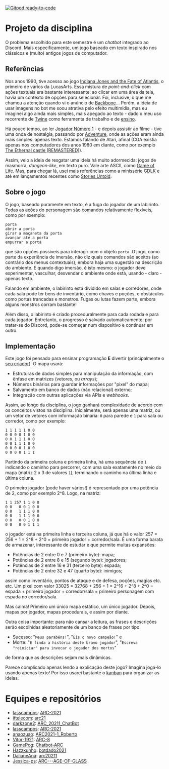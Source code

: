 [![Gitpod ready-to-code](https://img.shields.io/badge/Gitpod-ready--to--code-blue?logo=gitpod)](https://gitpod.io/#https://github.com/boidacarapreta/arc20211)

# Projeto da disciplina

O problema escolhido para este semestre é um _chatbot_ integrado ao Discord. Mais especificamente, um jogo baseado em texto inspirado nos clássicos e (muito) antigos jogos de computador.

## Referências

Nos anos 1990, tive acesso ao jogo [Indiana Jones and the Fate of Atlantis](https://en.wikipedia.org/wiki/Indiana_Jones_and_the_Fate_of_Atlantis), o primeiro de vários da LucasArts. Essa mistura de _point-and-click_ com ações textuais era bastante interessante: ao clicar em uma área da tela, havia um contexto de opções para selecionar. Foi, inclusive, o que me chamou a atenção quando vi o anúncio de [Backbone](https://store.steampowered.com/app/865610/Backbone/)... Porém, a ideia de usar imagens no bot me soou atrativa pelo efeito multimídia, mas eu imaginei algo ainda mais simples, mais apegado ao texto - dado o meu uso recorrente de [Twine](https://twinery.org) como ferramenta de trabalho e de [ensino](https://github.com/boidacarapreta/cab20202).

Há pouco tempo, ao ler [Jogador Número 1](http://www.leya.com.br/jogador-n-1/) - e depois assistir ao filme - tive uma onda de nostalgia, passando por [Adventure](<https://en.wikipedia.org/wiki/Adventure_(1980_video_game)>), onde as ações eram ainda mais simples: apenas texto. Estamos falando de Atari, afinal (CGA existia apenas nos computadores dos anos 1980 em diante, como por exemplo [The Ethernal castle [REMASTERED]](https://www.theeternalcastle.net)).

Assim, veio a ideia de resgatar uma ideia há muito adormecida: jogos de masmorra, _dungeon-like_, em texto puro. Vale arte ASCII, como [Game of Life](https://en.wikipedia.org/wiki/Conway%27s_Game_of_Life). Mas, para chegar lá, usei mais referências como a minissérie [GDLK](https://www.netflix.com/title/81019087) e até em lançamentos recentes como [Stories Untold](https://storiesuntoldgame.com/).

## Sobre o jogo

O jogo, baseado puramente em texto, é a fuga do jogador de um labirinto. Todas as ações do personagem são comandos relativamente flexíveis, como por exemplo:

```
porta
abrir a porta
girar a maçaneta da porta
avançar até a porta
empurrar a porta
```

que são opções possíveis para interagir com o objeto `porta`. O jogo, como parte da experiência de imersão, não diz quais comandos são aceitos (ao contrário dos menus contextuais), embora haja uma sugestão na descrição do ambiente. E quando digo imersão, é isto mesmo: o jogador deve experimentar, vasculhar, desvendar o ambiente onde está, usando - claro - apenas texto.

Falando em ambiente, o labirinto está dividido em salas e corredores, onde cada sala pode ter bens de inventário, como chaves e poções, e obstáculos como portas trancadas e monstros. Fugas ou lutas fazem parte, embora alguns monstros corram bastante!

Além disso, o labirinto é criado proceduralmente para cada rodada e para cada jogador. Entretanto, o progresso é salvado automaticamente: por tratar-se do Discord, pode-se começar num dispositivo e continuar em outro.

## Implementação

Este jogo foi pensado para ensinar programação **E** divertir (principalmente o [seu criador](https://github.com/boidacarapreta)). O mapa usará:

- Estruturas de dados simples para manipulação da informação, com ênfase em matrizes (vetores, ou _arrays_);
- Números binários para guardar informações por "pixel" do mapa;
- Salvamento em banco de dados (não relacional) externo;
- Integração com outras aplicações via APIs e _webhooks_.

Assim, ao longo da disciplina, o jogo ganhará complexidade de acordo com os conceitos vistos na disciplina. Inicialmente, será apenas uma matriz, ou um vetor de vetores com informação binária: `0` para parede e `1` para sala ou corredor, como por exemplo:

```
1 1 1 1 1 0 0
0 0 0 0 1 0 0
0 0 1 1 1 0 0
0 0 1 1 1 0 0
0 0 0 0 1 0 0
0 0 0 0 1 1 1
```

Partindo da primeira coluna e primeira linha, há uma sequência de `1` indicando o caminho para percorrer, com uma sala exatamente no meio do mapa (matriz 2 x 3 de valores `1`), terminando o caminho na última linha e última coluna.

O primeiro jogador (pode haver vários!) é representado por uma potência de 2, como por exemplo 2^8. Logo, na matriz:

```
1 1 257 1 1 0 0
0 0   0 0 1 0 0
0 0   1 1 1 0 0
0 0   1 1 1 0 0
0 0   0 0 1 0 0
0 0   0 0 1 1 1
```

o jogador está na primeira linha e terceira coluna, já que há o valor 257 = 256 + 1 = 2^8 + 2^0 = primeiro jogador + corredor/sala. É uma forma barata de armazenar, interessante de estudar e que permite muitas expansões:

- Potências de 2 entre 0 e 7 (primeiro byte): mapa;
- Potências de 2 entre 8 e 15 (segundo byte): jogadores;
- Potências de 2 entre 16 e 31 (terceiro byte): espada;
- Potências de 2 entre 32 e 47 (quarto byte): inimigos;

assim como inventário, pontos de ataque e de defesa, poções, magias etc. etc. Um pixel com valor 33025 = 32768 + 256 + 1 = 2^16 + 2^8 + 2^0 = espada + primeiro jogador + corredor/sala = primeiro personagem com espada no corredor/sala.

Mas calma! Primeiro um único mapa estático, um único jogador. Depois, mapas por jogador, mapas procedurais, e assim por diante.

Outra coisa importante: para não cansar a leitura, as frases e descrições serão escolhidas aleatoriamente de um banco de frases por tipo:

- Sucesso: "`Meus parabéns!`", "`Eis o novo campeão!`" e
- Morte: "`E finda a história deste bravo jogador`", "`Escreva "reiniciar" para invocar o jogador dos mortos`"

de forma que as descrições sejam mais dinâmicas.

Parece complicado apenas lendo a explicação deste jogo? Imagina jogá-lo usando apenas texto! Por isso usarei bastante o [kanban](https://github.com/boidacarapreta/arc20211/projects/1) para organizar as ideias.

# Equipes e repositórios

- [lasscampos](https://github.com/lasscampos): [ARC-2021](https://github.com/lasscampos/ARC-2021)
- [iftelecom](https://github.com/iftelecom): [arc21](https://github.com/iftelecom/arc21)
- [darkzone2](https://github.com/darkzone2): [ARC_20211_ChatBot](https://github.com/darkzone2/ARC_20211_ChatBot)
- [lasscampos](https://github.com/lasscampos): [ARC-2021](https://github.com/lasscampos/ARC-2021)
- [anaozuao](https://github.com/anaozuao): [ARC2021-1_Roberto](https://github.com/anaozuao/ARC2021-1_Roberto)
- [Vitor-1921](https://github.com/Vitor-1921): [ARC-8](https://github.com/Vitor-1921/ARC-8)
- [GamePog](https://github.com/GamePog): [Chatbot-ARC](https://github.com/GamePog/Chatbot-ARC)
- [Hazzkunho](https://github.com/Hazzkunho): [botdado2021](https://github.com/Hazzkunho/botdado2021)
- [DalianeAna](https://github.com/DalianeAna): [arc20211](https://github.com/DalianeAna/arc20211)
- [Jessica-ps](https://github.com/Jessica-ps): [ARC---AGE-OF-GLASS](https://github.com/Jessica-ps/ARC---AGE-OF-GLASS)
